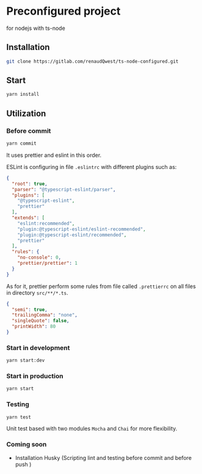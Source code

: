 # Preconfigured project
for nodejs with ts-node
 
## Installation
```bash
git clone https://gitlab.com/renaudQwest/ts-node-configured.git
```

## Start
```bash
yarn install
```

## Utilization

### Before commit 
```bash
yarn commit
```
It uses prettier and eslint in this order.

ESLint is configuring in file `.eslintrc` with different plugins such as:
```json
{
  "root": true,
  "parser": "@typescript-eslint/parser",
  "plugins": [
    "@typescript-eslint",
    "prettier"
  ],
  "extends": [
    "eslint:recommended",
    "plugin:@typescript-eslint/eslint-recommended",
    "plugin:@typescript-eslint/recommended",
    "prettier"
  ],
  "rules": {
    "no-console": 0,
    "prettier/prettier": 1
  }
}
```

 As for it, prettier perform some rules from file called `.prettierrc` on all files in directory `src/**/*.ts`.
 
```json
{
  "semi": true,
  "trailingComma": "none",
  "singleQuote": false,
  "printWidth": 80
}
``` 
 
### Start in development
```bash
yarn start:dev
```

### Start in production
```bash
yarn start
```

### Testing
```bash
yarn test
```

Unit test based with two modules `Mocha` and `Chai` for more flexibility.
  

### Coming soon

* Installation Husky (Scripting lint and testing before commit and before push )

